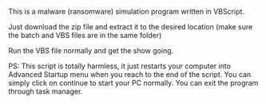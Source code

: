 This is a malware (ransomware) simulation program written in VBScript.

Just download the zip file and extract it to the desired location (make sure the batch and VBS files are in the same folder)

Run the VBS file normally and get the show going.

PS: This script is totally harmless, it just restarts your computer into Advanced Startup menu when you reach to the end of the script.
You can simply click on continue to start your PC normally. You can exit the program through task manager.
